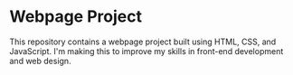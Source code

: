 # Webpage Project
This repository contains a webpage project built using HTML, CSS, and JavaScript. I'm making this to improve my skills in front-end development and web design.

